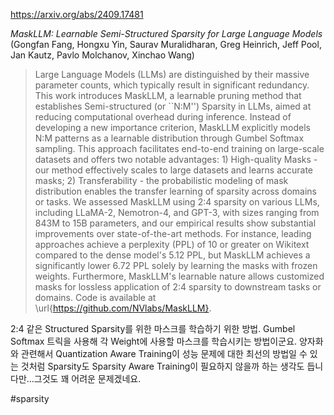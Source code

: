 https://arxiv.org/abs/2409.17481

*MaskLLM: Learnable Semi-Structured Sparsity for Large Language Models* (Gongfan Fang, Hongxu Yin, Saurav Muralidharan, Greg Heinrich, Jeff Pool, Jan Kautz, Pavlo Molchanov, Xinchao Wang)

> Large Language Models (LLMs) are distinguished by their massive parameter counts, which typically result in significant redundancy. This work introduces MaskLLM, a learnable pruning method that establishes Semi-structured (or ``N:M'') Sparsity in LLMs, aimed at reducing computational overhead during inference. Instead of developing a new importance criterion, MaskLLM explicitly models N:M patterns as a learnable distribution through Gumbel Softmax sampling. This approach facilitates end-to-end training on large-scale datasets and offers two notable advantages: 1) High-quality Masks - our method effectively scales to large datasets and learns accurate masks; 2) Transferability - the probabilistic modeling of mask distribution enables the transfer learning of sparsity across domains or tasks. We assessed MaskLLM using 2:4 sparsity on various LLMs, including LLaMA-2, Nemotron-4, and GPT-3, with sizes ranging from 843M to 15B parameters, and our empirical results show substantial improvements over state-of-the-art methods. For instance, leading approaches achieve a perplexity (PPL) of 10 or greater on Wikitext compared to the dense model's 5.12 PPL, but MaskLLM achieves a significantly lower 6.72 PPL solely by learning the masks with frozen weights. Furthermore, MaskLLM's learnable nature allows customized masks for lossless application of 2:4 sparsity to downstream tasks or domains. Code is available at \url{https://github.com/NVlabs/MaskLLM}.

2:4 같은 Structured Sparsity를 위한 마스크를 학습하기 위한 방법. Gumbel Softmax 트릭을 사용해 각 Weight에 사용할 마스크를 학습시키는 방법이군요. 양자화와 관련해서 Quantization Aware Training이 성능 문제에 대한 최선의 방법일 수 있는 것처럼 Sparsity도 Sparsity Aware Training이 필요하지 않을까 하는 생각도 듭니다만...그것도 꽤 어려운 문제겠네요.

#sparsity 